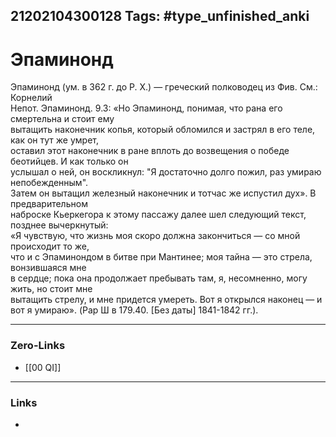 21202104300128
Tags: #type_unfinished_anki 
---
# Эпаминонд

Эпаминонд (ум. в 362 г. до Р. X.) — греческий полководец из Фив. См.: Корнелий <br>Непот. Эпаминонд. 9.3: «Но Эпаминонд, понимая, что рана его смертельна и стоит ему <br>вытащить наконечник копья, который обломился и застрял в его теле, как он тут же умрет, <br>оставил этот наконечник в ране вплоть до возвещения о победе беотийцев. И как только он <br>услышал о ней, он воскликнул: "Я достаточно долго пожил, раз умираю непобежденным". <br>Затем он вытащил железный наконечник и тотчас же испустил дух». В предварительном <br>наброске Кьеркегора к этому пассажу далее шел следующий текст, позднее вычеркнутый: <br>«Я чувствую, что жизнь моя скоро должна закончиться — со мной происходит то же, <br>что и с Эпаминондом в битве при Мантинее; моя тайна — это стрела, вонзившаяся мне <br>в сердце; пока она продолжает пребывать там, я, несомненно, могу жить, но стоит мне <br>вытащить стрелу, и мне придется умереть. Вот я открылся наконец — и вот я умираю». (Pap Ш в 179.40. [Без даты] 1841-1842 гг.). 

---
### Zero-Links
- [[00 QI]]
---
### Links
-
